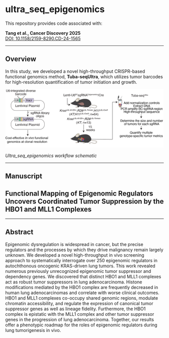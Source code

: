 # ultra_seq_epigenomics

This repository provides code associated with:

**Tang et al., Cancer Discovery 2025**  
[DOI: 10.1158/2159-8290.CD-24-1565](https://doi.org/10.1158/2159-8290.CD-24-1565)

---
## Overview

In this study, we developed a novel high-throughput CRISPR-based functional genomics method, **Tuba-seqUltra**, which utilizes tumor barcodes for high-resolution quantification of tumor initiation and growth.

![Method Overview](method_schematics.png)

*Ultra_seq_epigenomics workflow schematic*

---
## Manuscript

## Functional Mapping of Epigenomic Regulators Uncovers Coordinated Tumor Suppression by the HBO1 and MLL1 Complexes

---

## Abstract

Epigenomic dysregulation is widespread in cancer, but the precise regulators and the processes by which they drive malignancy remain largely unknown. We developed a novel high-throughput in vivo screening approach to systematically interrogate over 250 epigenomic regulators in autochthonous oncogenic KRAS-driven lung tumors. This work revealed numerous previously unrecognized epigenomic tumor suppressor and dependency genes. We discovered that distinct HBO1 and MLL1 complexes act as robust tumor suppressors in lung adenocarcinoma. Histone modifications mediated by the HBO1 complex are frequently decreased in human lung adenocarcinomas and correlate with worse clinical outcomes. HBO1 and MLL1 complexes co-occupy shared genomic regions, modulate chromatin accessibility, and regulate the expression of canonical tumor suppressor genes as well as lineage fidelity. Furthermore, the HBO1 complex is epistatic with the MLL1 complex and other tumor suppressor genes in the progression of lung adenocarcinoma. Together, our results offer a phenotypic roadmap for the roles of epigenomic regulators during lung tumorigenesis in vivo.
